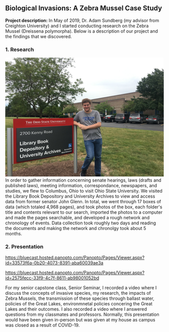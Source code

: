 ## Biological Invasions: A Zebra Mussel Case Study

**Project description:** In May of 2019, Dr. Adam Sundberg (my advisor from Creighton University) and I started conducting research on the Zebra Mussel (Dreissena polymorpha). Below is a description of our project and the findings that we discovered.

### 1. Research
<img src="images/62515753_3003233119717264_1764384299047452672_n.jpg"/>
In order to gather information concerning senate hearings, laws (drafts and published laws), meeting information, correspondance, newspapers, and studies, we flew to Columbus, Ohio to visit Ohio State University. We visited the Library Book Depository and University Archives to view and access data from former senator John Glenn. In total, we went through 17 boxes of data (which totaled 4,968 pages), and took photos of the box, each folder's title and contents relevant to our search, imported the photos to a computer and made the pages searchable, and developed a rough network and chronology of events. Data collection took roughly two days and reading the documents and making the network and chronolgy took about 5 months.

### 2. Presentation

https://bluecast.hosted.panopto.com/Panopto/Pages/Viewer.aspx?id=33573f6a-0b20-4073-8391-aba60039ae3a

https://bluecast.hosted.panopto.com/Panopto/Pages/Viewer.aspx?id=2575fecc-33f9-4c7f-8611-ab98001052bd

For my senior capstone class, Senior Seminar, I recorded a video where I discuss the concepts of invasive species, my research, the impacts of Zebra Mussels, the transmission of these species through ballast water, policies of the Great Lakes, environmnetal policies concering the Great Lakes and their outcomes. I also recorded a video where I answered questions from my classmates and professors. Normally, this presentation would have been given in-person but was given at my house as campus was closed as a result of COVID-19.
